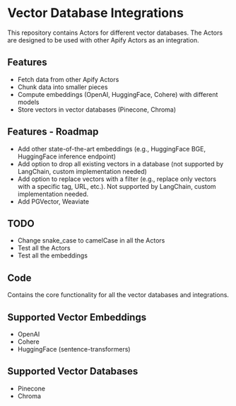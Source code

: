 # Vector Database Integrations

This repository contains Actors for different vector databases. 
The Actors are designed to be used with other Apify Actors as an integration.

## Features
- Fetch data from other Apify Actors
- Chunk data into smaller pieces
- Compute embeddings (OpenAI, HuggingFace, Cohere) with different models
- Store vectors in vector databases (Pinecone, Chroma)

## Features - Roadmap
- Add other state-of-the-art embeddings (e.g., HuggingFace BGE, HuggingFace inference endpoint)
- Add option to drop all existing vectors in a database (not supported by LangChain, custom implementation needed)
- Add option to replace vectors with a filter (e.g., replace only vectors with a specific tag, URL, etc.). Not supported by LangChain, custom implementation needed.
- Add PGVector, Weaviate

## TODO
- Change snake_case to camelCase in all the Actors
- Test all the Actors
- Test all the embeddings

## Code
Contains the core functionality for all the vector databases and integrations.

## Supported Vector Embeddings
- OpenAI
- Cohere
- HuggingFace (sentence-transformers)

## Supported Vector Databases
- Pinecone
- Chroma
